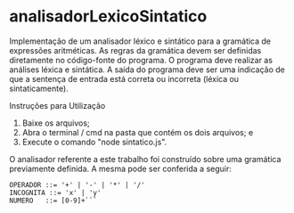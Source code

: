 # analisadorLexicoSintatico
Implementação de um analisador léxico e sintático para a gramática de expressões aritméticas.
As regras da gramática devem ser definidas diretamente no código-fonte do programa.
O programa deve realizar as análises léxica e sintática.
A saída do programa deve ser uma indicação de que a sentença de entrada está correta ou incorreta (léxica ou sintaticamente).

Instruções para Utilização
1. Baixe os arquivos;
2. Abra o terminal / cmd na pasta que contém os dois arquivos; e
3. Execute o comando "node sintatico.js".

O analisador referente a este trabalho foi construído sobre uma gramática previamente definida. A mesma pode ser conferida a seguir:

```E        ::= E OPERADOR E | E | '(' E ')' | INCOGNITA | NUMERO
OPERADOR ::= '+' | '-' | '*' | '/'
INCOGNITA ::= 'x' | 'y'
NUMERO   ::= [0-9]+```
